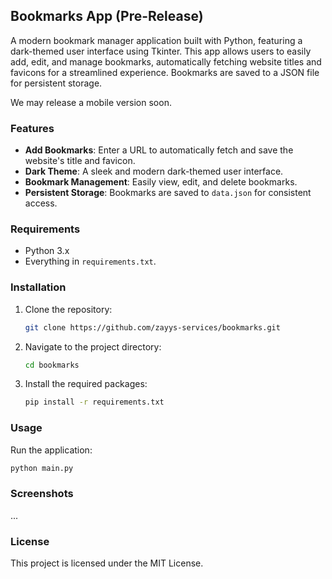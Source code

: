 ## Bookmarks App (Pre-Release)

A modern bookmark manager application built with Python, featuring a dark-themed user interface using Tkinter. This app allows users to easily add, edit, and manage bookmarks, automatically fetching website titles and favicons for a streamlined experience. Bookmarks are saved to a JSON file for persistent storage.

We may release a mobile version soon.

### Features

- **Add Bookmarks**: Enter a URL to automatically fetch and save the website's title and favicon.
- **Dark Theme**: A sleek and modern dark-themed user interface.
- **Bookmark Management**: Easily view, edit, and delete bookmarks.
- **Persistent Storage**: Bookmarks are saved to `data.json` for consistent access.

### Requirements

- Python 3.x
- Everything in `requirements.txt`.

### Installation

1. Clone the repository:
   ```bash
   git clone https://github.com/zayys-services/bookmarks.git
   ```
2. Navigate to the project directory:
   ```bash
   cd bookmarks
   ```
3. Install the required packages:
   ```bash
   pip install -r requirements.txt
   ```

### Usage

Run the application:
```bash
python main.py
```

### Screenshots

...

### License

This project is licensed under the MIT License.
